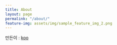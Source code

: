 ```yaml
---
title: About
layout: page
permalink: "/about/"
feature-img: assets/img/sample_feature_img_2.png
---
```


만든이 : [koo](https://github.com/KooYS)